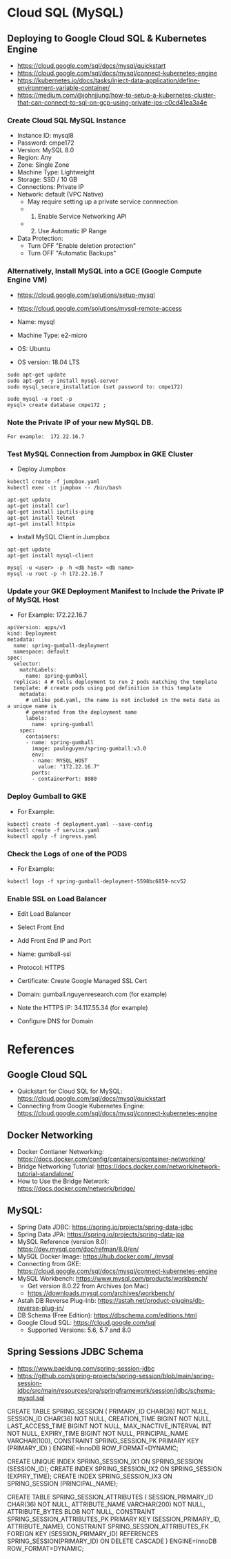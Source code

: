 
# Cloud SQL (MySQL)

## Deploying to Google Cloud SQL & Kubernetes Engine

* https://cloud.google.com/sql/docs/mysql/quickstart
* https://cloud.google.com/sql/docs/mysql/connect-kubernetes-engine
* https://kubernetes.io/docs/tasks/inject-data-application/define-environment-variable-container/
* https://medium.com/@johnjjung/how-to-setup-a-kubernetes-cluster-that-can-connect-to-sql-on-gcp-using-private-ips-c0cd41ea3a4e

### Create Cloud SQL MySQL Instance

* Instance ID:  mysql8
* Password:     cmpe172
* Version:      MySQL 8.0
* Region:       Any
* Zone:         Single Zone
* Machine Type: Lightweight
* Storage:      SSD / 10 GB
* Connections:  Private IP
* Network:      default (VPC Native)
  - May require setting up a private service connnection
  - 1. Enable Service Networking API
  - 2. Use Automatic IP Range
* Data Protection: 
  - Turn OFF "Enable deletion protection"
  - Turn OFF "Automatic Backups"


### Alternatively, Install MySQL into a GCE (Google Compute Engine VM)

* https://cloud.google.com/solutions/setup-mysql
* https://cloud.google.com/solutions/mysql-remote-access

* Name:           mysql
* Machine Type:   e2-micro
* OS:             Ubuntu
* OS version:     18.04 LTS

```
sudo apt-get update
sudo apt-get -y install mysql-server
sudo mysql_secure_installation (set password to: cmpe172)

sudo mysql -u root -p
mysql> create database cmpe172 ;
```

### Note the Private IP of your new MySQL DB.  

```
For example:  172.22.16.7
```


### Test MySQL Connection from Jumpbox in GKE Cluster

* Deploy Jumpbox

```
kubectl create -f jumpbox.yaml
kubectl exec -it jumpbox -- /bin/bash

apt-get update
apt-get install curl
apt-get install iputils-ping
apt-get install telnet
apt-get install httpie

```

* Install MySQL Client in Jumpbox

```
apt-get update
apt-get install mysql-client 

mysql -u <user> -p -h <db host> <db name>
mysql -u root -p -h 172.22.16.7
```


### Update your GKE Deployment Manifest to Include the Private IP of MySQL Host

* For Example:  172.22.16.7

```
apiVersion: apps/v1
kind: Deployment
metadata:
  name: spring-gumball-deployment
  namespace: default
spec:
  selector:
    matchLabels:
      name: spring-gumball
  replicas: 4 # tells deployment to run 2 pods matching the template
  template: # create pods using pod definition in this template
    metadata:
      # unlike pod.yaml, the name is not included in the meta data as a unique name is
      # generated from the deployment name
      labels:
        name: spring-gumball
    spec:
      containers:
      - name: spring-gumball
        image: paulnguyen/spring-gumball:v3.0
        env:
        - name: MYSQL_HOST
          value: "172.22.16.7"   
        ports:
        - containerPort: 8080
```

### Deploy Gumball to GKE

* For Example:

```
kubectl create -f deployment.yaml --save-config 
kubectl create -f service.yaml
kubectl apply -f ingress.yaml
```

### Check the Logs of one of the PODS

* For Example:

```
kubectl logs -f spring-gumball-deployment-5598bc6859-ncv52
```

### Enable SSL on Load Balancer

* Edit Load Balancer
* Select Front End
* Add Front End IP and Port
* Name: gumball-ssl
* Protocol: HTTPS
* Certificate: Create Google Managed SSL Cert
* Domain: gumball.nguyenresearch.com (for example)

* Note the HTTPS IP:  34.117.55.34 (for example)
* Configure DNS for Domain



# References

## Google Cloud SQL

* Quickstart for Cloud SQL for MySQL:  https://cloud.google.com/sql/docs/mysql/quickstart
* Connecting from Google Kubernetes Engine: https://cloud.google.com/sql/docs/mysql/connect-kubernetes-engine


## Docker Networking

* Docker Contianer Networking:  https://docs.docker.com/config/containers/container-networking/
* Bridge Networking Tutorial:  https://docs.docker.com/network/network-tutorial-standalone/
* How to Use the Bridge Network: https://docs.docker.com/network/bridge/

## MySQL:

* Spring Data JDBC:  https://spring.io/projects/spring-data-jdbc
* Spring Data JPA:  https://spring.io/projects/spring-data-jpa
* MySQL Reference (version 8.0):  https://dev.mysql.com/doc/refman/8.0/en/
* MySQL Docker Image:  https://hub.docker.com/_/mysql
* Connecting from GKE:  https://cloud.google.com/sql/docs/mysql/connect-kubernetes-engine
* MySQL Workbench:  https://www.mysql.com/products/workbench/
  - Get version 8.0.22 from Archives (on Mac)
  - https://downloads.mysql.com/archives/workbench/
* Astah DB Reverse Plug-Inb:  https://astah.net/product-plugins/db-reverse-plug-in/
* DB Schema (Free Edition):  https://dbschema.com/editions.html
* Google Cloud SQL:  https://cloud.google.com/sql
  - Supported Versions:  5.6, 5.7 and 8.0



## Spring Sessions JDBC Schema

* https://www.baeldung.com/spring-session-jdbc
* https://github.com/spring-projects/spring-session/blob/main/spring-session-jdbc/src/main/resources/org/springframework/session/jdbc/schema-mysql.sql



CREATE TABLE SPRING_SESSION (
  PRIMARY_ID CHAR(36) NOT NULL,
  SESSION_ID CHAR(36) NOT NULL,
  CREATION_TIME BIGINT NOT NULL,
  LAST_ACCESS_TIME BIGINT NOT NULL,
  MAX_INACTIVE_INTERVAL INT NOT NULL,
  EXPIRY_TIME BIGINT NOT NULL,
  PRINCIPAL_NAME VARCHAR(100),
  CONSTRAINT SPRING_SESSION_PK PRIMARY KEY (PRIMARY_ID)
) ENGINE=InnoDB ROW_FORMAT=DYNAMIC;

CREATE UNIQUE INDEX SPRING_SESSION_IX1 ON SPRING_SESSION (SESSION_ID);
CREATE INDEX SPRING_SESSION_IX2 ON SPRING_SESSION (EXPIRY_TIME);
CREATE INDEX SPRING_SESSION_IX3 ON SPRING_SESSION (PRINCIPAL_NAME);

CREATE TABLE SPRING_SESSION_ATTRIBUTES (
  SESSION_PRIMARY_ID CHAR(36) NOT NULL,
  ATTRIBUTE_NAME VARCHAR(200) NOT NULL,
  ATTRIBUTE_BYTES BLOB NOT NULL,
  CONSTRAINT SPRING_SESSION_ATTRIBUTES_PK PRIMARY KEY (SESSION_PRIMARY_ID, ATTRIBUTE_NAME),
  CONSTRAINT SPRING_SESSION_ATTRIBUTES_FK FOREIGN KEY (SESSION_PRIMARY_ID) REFERENCES SPRING_SESSION(PRIMARY_ID) ON DELETE CASCADE
) ENGINE=InnoDB ROW_FORMAT=DYNAMIC;



